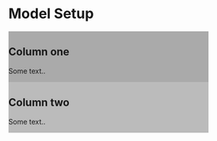 
<html>
<head>
<meta name="viewport" content="width=device-width, initial-scale=1">
<style>
* {
  box-sizing: border-box;
}

/* Create two unequal columns that floats next to each other */
.column {
  float: left;
  padding: 10px;
  height: 300px; /* Should be removed. Only for demonstration */
}

.left {
  width: 75%;
}

.right {
  width: 25%;
}

/* Clear floats after the columns */
.row:after {
  content: "";
  display: table;
  clear: both;
}
</style>
</head>
<body>

<h1>Model Setup</h1>

<div class="row">
  <div class="column left" style="background-color:#aaa;">
    <h2>Column one</h2>
    <p>Some text..</p>
  </div>
  <div class="column right" style="background-color:#bbb;">
    <h2>Column two</h2>
    <p>Some text..</p>
  </div>
</div>

</body>
</html>


